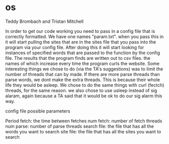 # os

Teddy Brombach and Tristan Mitchell

In order to get our code working you need to pass in a config file that is
correctly formatted. We have one names "param.txt". when you pass this in it
will start pulling the sites that are in the sites file that you pass into the
program via your config file. After doing this it will start looking for
instances of specified words that are passed to the function by the config file.
The results that the program finds are written out to csv files. the names of
which increase every time the program curls the website. Some interesting things
we chose to do (via the TA's suggestions) was to limit the number of threads
that can by made. If there are more parse threads than parse words, we dont make
the extra threads. This is because their whole life they would be asleep. We
chose to do the same things with curl (fectch) threads, for the same reason. we
also chose to use usleep instead of sig alaram, again because a TA said that it
would be ok to do our sig alarm this way. 

config file possible parameters

Period fetch: the time between fetches
num fetch: number of fetch threads
num parse: number of parse threads
search file: the file that has all the words you want to search
site file: the file that has all the sites you want to search
